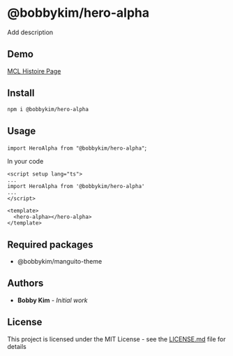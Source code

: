 # @bobbykim/hero-alpha

Add description

## Demo

[MCL Histoire Page](https://manguito-component-library.vercel.app/story/src-stories-sections-hero-hero-story-vue?variantId=src-stories-sections-hero-hero-story-vue-0)

## Install

```sh
npm i @bobbykim/hero-alpha
```

## Usage

`import HeroAlpha from "@bobbykim/hero-alpha"`;

In your code

```vue
<script setup lang="ts">
...
import HeroAlpha from '@bobbykim/hero-alpha'
...
</script>

<template>
  <hero-alpha></hero-alpha>
</template>
```

## Required packages

- @bobbykim/manguito-theme

## Authors

- **Bobby Kim** - _Initial work_

## License

This project is licensed under the MIT License - see the [LICENSE.md](./LICENSE.md) file for details
